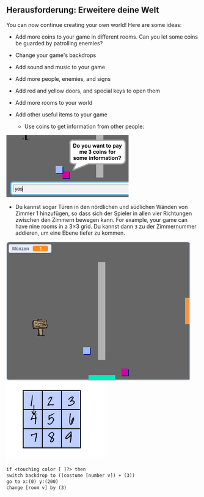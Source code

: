 ## Herausforderung: Erweitere deine Welt

You can now continue creating your own world! Here are some ideas:

+ Add more coins to your game in different rooms. Can you let some coins be guarded by patrolling enemies?
+ Change your game's backdrops
+ Add sound and music to your game
+ Add more people, enemies, and signs
+ Add red and yellow doors, and special keys to open them
+ Add more rooms to your world
+ Add other useful items to your game
    
    + Use coins to get information from other people:

![screenshot](images/world-bribe.png)

+ Du kannst sogar Türen in den nördlichen und südlichen Wänden von Zimmer 1 hinzufügen, so dass sich der Spieler in allen vier Richtungen zwischen den Zimmern bewegen kann. For example, your game can have nine rooms in a 3×3 grid. Du kannst dann `3` zu der Zimmernummer addieren, um eine Ebene tiefer zu kommen.

![screenshot](images/north-south-rooms.png) ![screenshot](images/number-grid.png)

```blocks3
if <touching color [ ]?> then
switch backdrop to ((costume [number v]) + (3))
go to x:(0) y:(200)
change [room v] by (3)
```